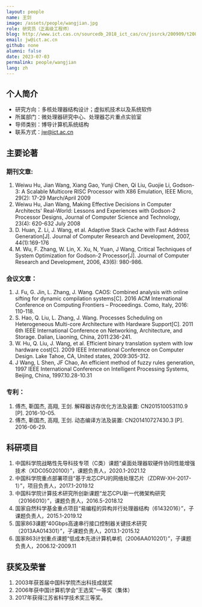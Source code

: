 ```yaml
---
layout: people
name: 王剑
image: /assets/people/wangjian.jpg
role: 研究员（正高级工程师）
blog: http://www.ict.cas.cn/sourcedb_2018_ict_cas/cn/jssrck/200909/t20090917_2496730.html
email: jw@ict.ac.cn
github: none
alumni: false
date: 2023-07-03
permalink: people/wangjian
lang: zh
---
```


## 个人简介

* 研究方向：多核处理器结构设计；虚拟机技术以及系统软件
* 所属部门：微处理器研究中心、处理器芯片重点实验室
* 导师类别：博导计算机系统结构
* 联系方式：jw@ict.ac.cn

## 主要论著

### 期刊文章:
1. Weiwu Hu, Jian Wang, Xiang Gao, Yunji Chen, Qi Liu, Guojie Li, Godson-3: A Scalable Multicore RISC Processor with X86 Emulation, IEEE Micro, 29(2): 17-29 March/April 2009
2. Weiwu Hu, Jian Wang, Making Effective Decisions in Computer Architects' Real-World: Lessons and Experiences with Godson-2 Processor Designs, Journal of Computer Science and Technology, 23(4): 620-632 July 2008
3. D. Huan, Z. Li, J. Wang, et al. Adaptive Stack Cache with Fast Address Generation[J]. Journal of Computer Research and Development, 2007, 44(1):169-176
4. M. Wu, F. Zhang, W. Lin, X. Xu, N, Yuan, J Wang, Critical Techniques of System Optimization for Godson-2 Processor[J]. Journal of Computer Research and Development, 2006, 43(6): 980-986.

### 会议文章：
1.  J. Fu, G. Jin, L. Zhang, J. Wang. CAOS: Combined analysis with online sifting for dynamic compilation systems[C]. 2016 ACM International Conference on Computing Frontiers – Proceedings. Como, Italy, 2016: 110-118.
2. S. Hao, Q. Liu, L. Zhang, J. Wang. Processes Scheduling on Heterogeneous Multi-core Architecture with Hardware Support[C]. 2011 6th IEEE International Conference on Networking, Architecture, and Storage. Dalian, Liaoning, China, 2011:236-241.
3. W. Hu, Q. Liu, J. Wang, et al. Efficient binary translation system with low hardware cost[C]. 2009 IEEE International Conference on Computer Design. Lake Tahoe, CA, United states, 2009:305-312.
4. J Wang, L Shen, JF Chao, An efficient method of fuzzy rules generation, 1997 IEEE International Conference on Intelligent Processing Systems, Beijing, China, 1997.10.28-10.31


### 专利：
1. 傅杰, 靳国杰, 高翔, 王剑. 解释器访存优化方法及装置: CN201510053110.9 [P]. 2016-10-05.
2. 傅杰, 靳国杰, 高翔, 王剑. 动态编译方法及装置: CN201410727430.3 [P]. 2016-06-29.

## 科研项目

1. 中国科学院战略性先导科技专项（C类）课题“桌面处理器软硬件协同性能增强技术（XDC05020100）”，课题负责人，2020.1-2021.12
2. 中国科学院重点部署项目“基于龙芯CPU的网络处理芯片（ZDRW-XH-2017-1）”，项目负责人，2017.1-2019.12
3. 中国科学院计算技术研究所创新课题“龙芯CPU新一代微架构研究（20166010）”，课题负责人，2016.5-2018.12
4. 国家自然科学基金重点项目“易编程的异构并行处理器结构（61432016）”，子课题负责人，2015.1-2019.12
5. 国家863课题“40Gbps高速串行接口控制器关键技术研究（2013AA014301）”，子课题负责人，2013.1-2015.12
6. 国家863计划重点课题“低成本先进计算机单机（2006AA010201）”，子课题负责人，2006.12-2009.11

## 获奖及荣誉

1. 2003年获首届中国科学院杰出科技成就奖
2. 2006年获中国计算机学会“王选奖”一等奖（集体）
3. 2017年获得江苏省科学技术奖三等奖。
